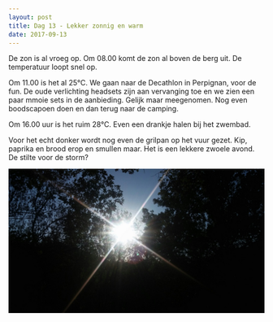 ```yaml
---
layout: post
title: Dag 13 - Lekker zonnig en warm
date: 2017-09-13
---
```


De zon is al vroeg op. Om 08.00 komt de zon al boven de berg uit. De temperatuur loopt snel op.<br>

Om 11.00 is het al 25°C. We gaan naar de Decathlon in Perpignan, voor de fun. De oude verlichting headsets zijn aan vervanging toe en we zien een paar mmoie sets in de aanbieding. Gelijk maar meegenomen. Nog even boodscapoen doen en dan terug naar de camping.<br>

Om 16.00 uur is het ruim 28°C. Even een drankje halen bij het zwembad.<br>

Voor het echt donker wordt nog even de grilpan op het vuur gezet. Kip, paprika en brood erop en smullen maar. Het is een lekkere zwoele avond.<br>
De stilte voor de storm?

![Opkomende zon]( https://github.com/Prudento-NL/2017-09-frankrijk/blob/master/images/dag13a.jpg)